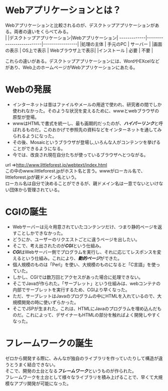 # Webアプリケーションとは？

Webアプリケーションと比較されるのが、デスクトップアプリケーションがある。両者の違いをくらべてみる。  
|            |デスクトップアプリケーション|Webアプリケーション|
-------------|--------------------------|-----------------|
|処理の主体   | 手元のPC                  |    サーバー      |
|画面の表示   | OS上で表示                | Webブラウザ上で表示|
|インストール | 必要                      | 不要             |

これらの違いがある。デスクトップアプリケーションには、WordやEXcelなどがあり、Web上のホームページがWebアプリケーションにあたる。 

# Webの発展  
- インターネットは昔はファイルやメールの用途で使われ、研究者の間でしか使われなかった。そのような状況を変えるために、wwwとwebブラウザの原型が登場。  
- wwwはHTMLで書式を統一し、最も画期的だったのが、***ハイパーリンク***と呼ばれるものだ。このおかげで参照先の資料などをインターネットを通してみられるようになった。  
- その後、Mosaicというブラウザが登場し,いろんな人がコンテンツを挙げることができるようになる。  
- 今では、改良され現在自分たちが使っているブラウザへとつながる。  

url =>http://www.littleforest.jp/webtext/index.html  
この中のwww.littleforest.jpがホスト名と言う。wwwがローカル名で、littleforest.jpが親ドメイン名という。  
ローカル名は自分で決めることができるが、親ドメイン名は一意でないといけない団体から管理されている。  

# CGIの誕生  
- Webサーバーは元々用意されていたコンテンツだけ、つまり静的ページを返すことしかできなかった。  
- どうにか、ユーザーのリクエストごとに違うページを出したい。  
- そこで、考え出されたのが***CGI***という仕組み。  
- ***CGI***はWebサーバー側でプログラムを実行し、それに応じてレスポンスを変えるという仕組み。これにより、***動的ページ***ができた。
- 個人規模のものは「Perl」を使い、大規模のものになると「C言語」を使っていた。  
- しかし、CGIでは数万回とアクセスがあった場合に処理できない。  
- そこでJavaが作られた。「サーブレット」という仕組みは、webコンテナの内部でサーブレットを実行するため、CGIより早くなった。  
- ただ、サーブレットはJavaのプログラムの中にHTMLを入れているので、大規模開発の時に使いずらかった。  
- そこでJSPが生まれた。これは、HTMLにJavaのプログラムを埋め込んだものだ。これによって、デザイナーもHTMLの部分を触ればよく開発しやすくなった。  

# フレームワークの誕生  
ゼロから開発する際に、みんなが独自のライブラリを作っていたりして構造が違うとうまく結合できない。  
そこで、開発の土台となる***フレームワーク***というものが作られた。  
フレームワークを土台として様々なライブラリを積み上げることで、早くて大規模なアプリ開発が可能になった。
  
